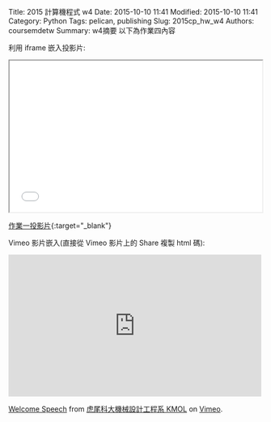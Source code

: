Title: 2015 計算機程式 w4
Date: 2015-10-10 11:41
Modified: 2015-10-10 11:41
Category: Python
Tags: pelican, publishing
Slug: 2015cp_hw_w4
Authors: coursemdetw
Summary: w4摘要
以下為作業四內容

利用 iframe 嵌入投影片:

<iframe src="w4.html" width="500" height="300"></iframe>

[作業一投影片](w4.html){:target="_blank"}

Vimeo 影片嵌入(直接從 Vimeo 影片上的 Share 複製 html 碼):

<iframe src="https://player.vimeo.com/video/137724068" width="500" height="281" frameborder="0" webkitallowfullscreen mozallowfullscreen allowfullscreen></iframe> <p><a href="https://vimeo.com/137724068">Welcome Speech</a> from <a href="https://vimeo.com/user24079973">虎尾科大機械設計工程系 KMOL</a> on <a href="https://vimeo.com">Vimeo</a>.</p>
